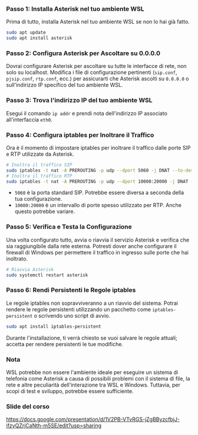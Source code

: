 
### Passo 1: Installa Asterisk nel tuo ambiente WSL

Prima di tutto, installa Asterisk nel tuo ambiente WSL se non lo hai già fatto.

```bash
sudo apt update
sudo apt install asterisk
```

### Passo 2: Configura Asterisk per Ascoltare su 0.0.0.0

Dovrai configurare Asterisk per ascoltare su tutte le interfacce di rete, non solo su localhost. Modifica i file di configurazione pertinenti (`sip.conf`, `pjsip.conf`, `rtp.conf`, ecc.) per assicurarti che Asterisk ascolti su `0.0.0.0` o sull'indirizzo IP specifico del tuo ambiente WSL.

### Passo 3: Trova l'indirizzo IP del tuo ambiente WSL

Esegui il comando `ip addr` e prendi nota dell'indirizzo IP associato all'interfaccia `eth0`.

### Passo 4: Configura iptables per Inoltrare il Traffico

Ora è il momento di impostare iptables per inoltrare il traffico dalle porte SIP e RTP utilizzate da Asterisk.

```bash
# Inoltra il traffico SIP
sudo iptables -t nat -A PREROUTING -p udp --dport 5060 -j DNAT --to-destination WSL_IP:5060
# Inoltra il traffico RTP
sudo iptables -t nat -A PREROUTING -p udp --dport 10000:20000 -j DNAT --to-destination WSL_IP
```

- `5060` è la porta standard SIP. Potrebbe essere diversa a seconda della tua configurazione.
- `10000:20000` è un intervallo di porte spesso utilizzato per RTP. Anche questo potrebbe variare.

### Passo 5: Verifica e Testa la Configurazione

Una volta configurato tutto, avvia o riavvia il servizio Asterisk e verifica che sia raggiungibile dalla rete esterna. Potresti dover anche configurare il firewall di Windows per permettere il traffico in ingresso sulle porte che hai inoltrato.

```bash
# Riavvia Asterisk
sudo systemctl restart asterisk
```

### Passo 6: Rendi Persistenti le Regole iptables

Le regole iptables non sopravviveranno a un riavvio del sistema. Potrai rendere le regole persistenti utilizzando un pacchetto come `iptables-persistent` o scrivendo uno script di avvio.

```bash
sudo apt install iptables-persistent
```

Durante l'installazione, ti verrà chiesto se vuoi salvare le regole attuali; accetta per rendere persistenti le tue modifiche.

### Nota

WSL potrebbe non essere l'ambiente ideale per eseguire un sistema di telefonia come Asterisk a causa di possibili problemi con il sistema di file, la rete e altre peculiarità dell'interazione tra WSL e Windows. Tuttavia, per scopi di test e sviluppo, potrebbe essere sufficiente.

### Slide del corso
https://docs.google.com/presentation/d/1V2PB-VTvRGS-jZgBByzcfbjJ-ifzyQZrjCaNth-m5SE/edit?usp=sharing